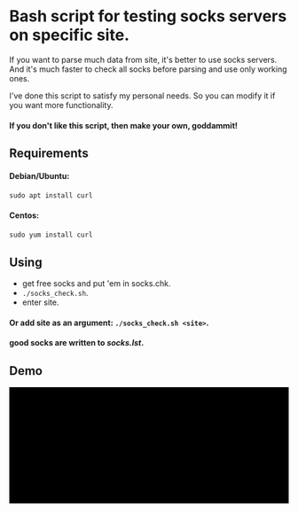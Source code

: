 # Bash script for testing socks servers on specific site.

If you want to parse much data from site, it's better to use socks servers. And it's much faster to check all socks before parsing and use only working ones.

I've done this script to satisfy my personal needs. So you can modify it if you want more functionality.

#### If you don't like this script, then make your own, goddammit!

## Requirements

#### Debian/Ubuntu:

    sudo apt install curl

#### Centos:

    sudo yum install curl

## Using

- get free socks and put 'em in socks.chk.
- `./socks_check.sh`.
- enter site.

#### Or add site as an argument: `./socks_check.sh <site>`.

#### good socks are written to _socks.lst_.

## Demo

![demo](https://raw.githubusercontent.com/paultovt/socks_check/master/demo.gif)
